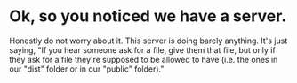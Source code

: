 # Ok, so you noticed we have a server.

Honestly do not worry about it. This server is doing barely anything. It's just saying, "If you hear someone ask for a file, give them that file, but only if they ask for a file they're supposed to be allowed to have (i.e. the ones in our "dist" folder or in our "public" folder)."
